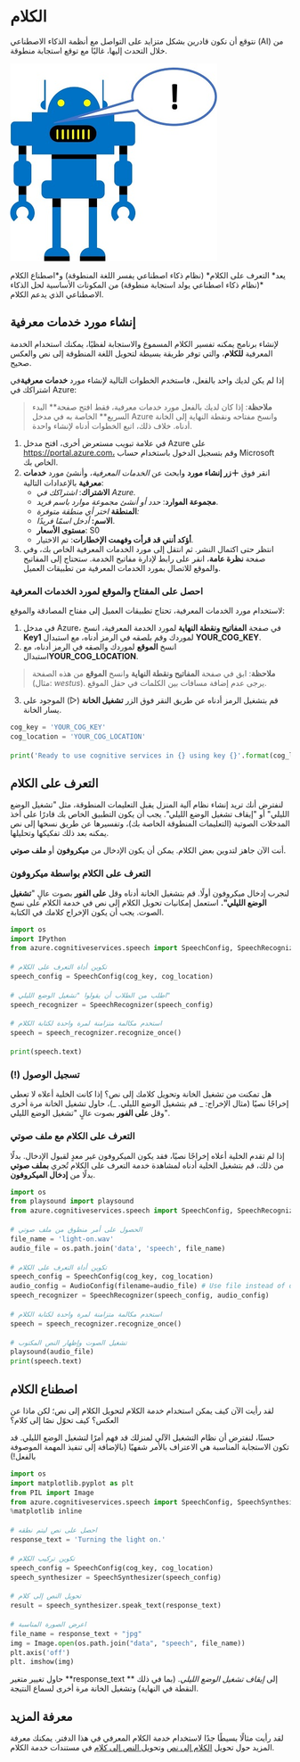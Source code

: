 # الكلام

نتوقع أن نكون قادرين بشكل متزايد على التواصل مع أنظمة الذكاء الاصطناعي (AI) من خلال التحدث إليها، غالبًا مع توقع استجابة منطوقة.

![روبوت يتحدث!](./images/speech.jpg)

يعد* التعرف على الكلام* (نظام ذكاء اصطناعي يفسر اللغة المنطوقة) و*اصطناع الكلام *(نظام ذكاء اصطناعي يولد استجابة منطوقة) من المكونات الأساسية لحل الذكاء الاصطناعي الذي يدعم الكلام.

## إنشاء مورد خدمات معرفية

لإنشاء برنامج يمكنه تفسير الكلام المسموع والاستجابة لفظيًا، يمكنك استخدام الخدمة المعرفية **للكلام**، والتي توفر طريقة بسيطة لتحويل اللغة المنطوقة إلى نص والعكس صحيح.

إذا لم يكن لديك واحد بالفعل، فاستخدم الخطوات التالية لإنشاء مورد **خدمات معرفية**في اشتراكك في Azure:

> **ملاحظة**: إذا كان لديك بالفعل مورد خدمات معرفية، فقط افتح صفحة** البدء السريع** الخاصة به في مدخل Azure وانسخ مفتاحه ونقطة النهاية إلى الخانة أدناه. خلاف ذلك، اتبع الخطوات أدناه لإنشاء واحدة.

1. في علامة تبويب مستعرض أخرى، افتح مدخل Azure على https://portal.azure.com، وقم بتسجيل الدخول باستخدام حساب Microsoft الخاص بك.
2. انقر فوق **&#65291;زر إنشاء مورد** وابحث عن *الخدمات المعرفية*، وأنشئ مورد **خدمات معرفية** بالإعدادات التالية:
    - **الاشتراك**: *اشتراكك في Azure.*
    - **مجموعة الموارد**: *حدد أو أنشئ مجموعة موارد باسم فريد*.
    - **المنطقة** *اختر أي منطقة متوفرة:*
    - **الاسم:** *أدخل اسمًا فريدًا*.
    - **مستوى الأسعار**: S0
    - **أؤكد أنني قد قرأت وفهمت الإخطارات**: تم الاختيار.
3. انتظر حتى اكتمال النشر. ثم انتقل إلى مورد الخدمات المعرفية الخاص بك، وفي صفحة **نظرة عامة**، انقر على رابط لإدارة مفاتيح الخدمة. ستحتاج إلى المفاتيح والموقع للاتصال بمورد الخدمات المعرفية من تطبيقات العميل.

### احصل على المفتاح والموقع لمورد الخدمات المعرفية

لاستخدام مورد الخدمات المعرفية، تحتاج تطبيقات العميل إلى مفتاح المصادقة والموقع:

1. في مدخل Azure، في صفحة **المفاتيح ونقطة النهاية** لمورد الخدمة المعرفية، انسخ **Key1** لموردك وقم بلصقه في الرمز أدناه، مع استبدال **YOUR_COG_KEY**.
2. انسخ **الموقع** لموردك والصقه في الرمز أدناه، مع استبدال**YOUR_COG_LOCATION**.
>**ملاحظة**: ابق في صفحة **المفاتيح ونقطة النهاية** وانسخ **الموقع** من هذه الصفحة (مثال: _westus_). يرجى عدم إضافة مسافات بين الكلمات في حقل الموقع. 
3. قم بتشغيل الرمز أدناه عن طريق النقر فوق الزر **تشغيل الخانة** (&#9655;) الموجود على يسار الخانة.


```python
cog_key = 'YOUR_COG_KEY'
cog_location = 'YOUR_COG_LOCATION'

print('Ready to use cognitive services in {} using key {}'.format(cog_location, cog_key))
```

## التعرف على الكلام

لنفترض أنك تريد إنشاء نظام آلية المنزل يقبل التعليمات المنطوقة، مثل "تشغيل الوضع الليلي" أو "إيقاف تشغيل الوضع الليلي". يجب أن يكون التطبيق الخاص بك قادرًا على أخذ المدخلات الصوتية (التعليمات المنطوقة الخاصة بك)، وتفسيرها عن طريق نسخها إلى نص يمكنه بعد ذلك تفكيكها وتحليلها.

أنت الآن جاهز لتدوين بعض الكلام. يمكن أن يكون الإدخال من **ميكروفون** أو **ملف صوتي**. 

### التعرف على الكلام بواسطة ميكروفون

لنجرب إدخال ميكروفون أولًا. قم بتشغيل الخانة أدناه وقل **على الفور** بصوت عالٍ "**تشغيل الوضع الليلي".** استعمل إمكانيات تحويل الكلام إلى نص في خدمة الكلام على نسخ الصوت. يجب أن يكون الإخراج كلامك في الكتابة.



```python
import os
import IPython
from azure.cognitiveservices.speech import SpeechConfig, SpeechRecognizer, AudioConfig

# تكوين أداة التعرف على الكلام
speech_config = SpeechConfig(cog_key, cog_location)

# اطلب من الطلاب أن يقولوا "تشغيل الوضع الليلي" 
speech_recognizer = SpeechRecognizer(speech_config)

# استخدم مكالمة متزامنة لمرة واحدة لكتابة الكلام
speech = speech_recognizer.recognize_once()

print(speech.text)

```

### (!) تسجيل الوصول

هل تمكنت من تشغيل الخانة وتحويل كلامك إلى نص؟ إذا كانت الخلية أعلاه لا تعطي إخراجًا نصيًا (مثال الإخراج: _ قم بتشغيل الوضع الليلي. _)، حاول تشغيل الخانة مرة أخرى وقل **على الفور** بصوت عالٍ "تشغيل الوضع الليلي".

### التعرف على الكلام مع ملف صوتي

إذا لم تقدم الخلية أعلاه إخراجًا نصيًا، فقد يكون الميكروفون غير معدٍ لقبول الإدخال. بدلًا من ذلك، قم بتشغيل الخلية أدناه لمشاهدة خدمة التعرف على الكلام تُجري **بملف صوتي** بدلًا من **إدخال الميكروفون**. 



```python
import os
from playsound import playsound
from azure.cognitiveservices.speech import SpeechConfig, SpeechRecognizer, AudioConfig

# الحصول على أمر منطوق من ملف صوتي
file_name = 'light-on.wav'
audio_file = os.path.join('data', 'speech', file_name)

# تكوين أداة التعرف على الكلام
speech_config = SpeechConfig(cog_key, cog_location)
audio_config = AudioConfig(filename=audio_file) # Use file instead of default (microphone)
speech_recognizer = SpeechRecognizer(speech_config, audio_config)

# استخدم مكالمة متزامنة لمرة واحدة لكتابة الكلام
speech = speech_recognizer.recognize_once()

# تشغيل الصوت وإظهار النص المكتوب
playsound(audio_file)
print(speech.text)
```

## اصطناع الكلام

لقد رأيت الآن كيف يمكن استخدام خدمة الكلام لتحويل الكلام إلى نص؛ لكن ماذا عن العكس؟ كيف تحوّل نصًا إلى كلام؟

حسنًا، لنفترض أن نظام التشغيل الآلي لمنزلك قد فهم أمرًا لتشغيل الوضع الليلي. قد تكون الاستجابة المناسبة هي الاعتراف بالأمر شفهيًا (بالإضافة إلى تنفيذ المهمة الموصوفة بالفعل!)


```python
import os
import matplotlib.pyplot as plt
from PIL import Image
from azure.cognitiveservices.speech import SpeechConfig, SpeechSynthesizer, AudioConfig
%matplotlib inline

# احصل على نص ليتم نطقه
response_text = 'Turning the light on.'

# تكوين تركيب الكلام
speech_config = SpeechConfig(cog_key, cog_location)
speech_synthesizer = SpeechSynthesizer(speech_config)

# تحويل النص إلى كلام
result = speech_synthesizer.speak_text(response_text)

# اعرض الصورة المناسبة 
file_name = response_text + "jpg"
img = Image.open(os.path.join("data", "speech", file_name))
plt.axis('off')
plt. imshow(img)
```

حاول تغيير متغير **response_text ** إلى *إيقاف تشغيل الوضع الليلي*. (بما في ذلك النقطة في النهاية) وتشغيل الخانة مرة أخرى لسماع النتيجة.

## معرفة المزيد

لقد رأيت مثالًا بسيطًا جدًا لاستخدام خدمة الكلام المعرفي في هذا الدفتر. يمكنك معرفة المزيد حول تحويل [الكلام إلى نص](https://docs.microsoft.com/azure/cognitive-services/speech-service/index-speech-to-text) وتحويل[ النص إلى كلام](https://docs.microsoft.com/azure/cognitive-services/speech-service/index-text-to-speech) في مستندات خدمة الكلام.
